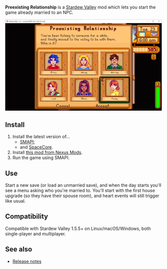 ﻿**Preexisting Relationship** is a [Stardew Valley](http://stardewvalley.net/) mod which lets you
start the game already married to an NPC.

![](screenshot.png)

## Install
1. Install the latest version of...
   * [SMAPI](https://smapi.io);
   * and [SpaceCore](https://www.nexusmods.com/stardewvalley/mods/1348).
2. Install [this mod from Nexus Mods](http://www.nexusmods.com/stardewvalley/mods/7684).
3. Run the game using SMAPI.

## Use
Start a new save (or load an unmarried save), and when the day starts you'll see a menu asking who
you're married to. You'll start with the first house upgrade (so they have their spouse room), and
heart events will still trigger like usual.

## Compatibility
Compatible with Stardew Valley 1.5.5+ on Linux/macOS/Windows, both single-player and multiplayer.

## See also
* [Release notes](release-notes.md)
